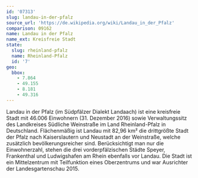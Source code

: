 ```yaml
---
id: '07313'
slug: landau-in-der-pfalz
source_url: 'https://de.wikipedia.org/wiki/Landau_in_der_Pfalz'
comparison: 09162
name: Landau in der Pfalz
name_ext: Kreisfreie Stadt
state:
  slug: rheinland-pfalz
  name: Rheinland-Pfalz
  id: '7'
geo:
  bbox:
    - 7.864
    - 49.155
    - 8.181
    - 49.316
---
```


Landau in der Pfalz (im Südpfälzer Dialekt Landaach) ist eine kreisfreie Stadt mit 46.006 Einwohnern (31. Dezember 2016) sowie Verwaltungssitz des Landkreises Südliche Weinstraße im Land Rheinland-Pfalz in Deutschland. Flächenmäßig ist Landau mit 82,96 km² die drittgrößte Stadt der Pfalz nach Kaiserslautern und Neustadt an der Weinstraße, welche zusätzlich bevölkerungsreicher sind. Berücksichtigt man nur die Einwohnerzahl, stehen die drei vorderpfälzischen Städte Speyer, Frankenthal und Ludwigshafen am Rhein ebenfalls vor Landau. Die Stadt ist ein Mittelzentrum mit Teilfunktion eines Oberzentrums und war Ausrichter der Landesgartenschau 2015.
